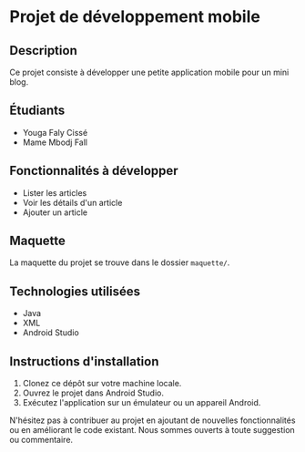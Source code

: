 # Projet de développement mobile

## Description
Ce projet consiste à développer une petite application mobile pour un mini blog.

## Étudiants
- Youga Faly Cissé
- Mame Mbodj Fall

## Fonctionnalités à développer
- Lister les articles
- Voir les détails d'un article
- Ajouter un article

## Maquette
La maquette du projet se trouve dans le dossier `maquette/`.

## Technologies utilisées
- Java
- XML
- Android Studio

## Instructions d'installation
1. Clonez ce dépôt sur votre machine locale.
2. Ouvrez le projet dans Android Studio.
3. Exécutez l'application sur un émulateur ou un appareil Android.

N'hésitez pas à contribuer au projet en ajoutant de nouvelles fonctionnalités ou en améliorant le code existant. Nous sommes ouverts à toute suggestion ou commentaire.


